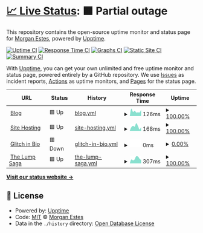 # [📈 Live Status](https://morganestes.me): <!--live status--> **🟧 Partial outage**

This repository contains the open-source uptime monitor and status page for [Morgan Estes](https://morganestes.com), powered by [Upptime](https://github.com/upptime/upptime).

[![Uptime CI](https://github.com/morganestes/uptime-monitor/workflows/Uptime%20CI/badge.svg)](https://github.com/morganestes/uptime-monitor/actions?query=workflow%3A%22Uptime+CI%22)
[![Response Time CI](https://github.com/morganestes/uptime-monitor/workflows/Response%20Time%20CI/badge.svg)](https://github.com/morganestes/uptime-monitor/actions?query=workflow%3A%22Response+Time+CI%22)
[![Graphs CI](https://github.com/morganestes/uptime-monitor/workflows/Graphs%20CI/badge.svg)](https://github.com/morganestes/uptime-monitor/actions?query=workflow%3A%22Graphs+CI%22)
[![Static Site CI](https://github.com/morganestes/uptime-monitor/workflows/Static%20Site%20CI/badge.svg)](https://github.com/morganestes/uptime-monitor/actions?query=workflow%3A%22Static+Site+CI%22)
[![Summary CI](https://github.com/morganestes/uptime-monitor/workflows/Summary%20CI/badge.svg)](https://github.com/morganestes/uptime-monitor/actions?query=workflow%3A%22Summary+CI%22)

With [Upptime](https://upptime.js.org), you can get your own unlimited and free uptime monitor and status page, powered entirely by a GitHub repository. We use [Issues](https://github.com/morganestes/uptime-monitor/issues) as incident reports, [Actions](https://github.com/morganestes/uptime-monitor/actions) as uptime monitors, and [Pages](https://morganestes.me) for the status page.

<!--start: status pages-->
<!-- This summary is generated by Upptime (https://github.com/upptime/upptime) -->
<!-- Do not edit this manually, your changes will be overwritten -->
<!-- prettier-ignore -->
| URL | Status | History | Response Time | Uptime |
| --- | ------ | ------- | ------------- | ------ |
| <img alt="" src="https://icons.duckduckgo.com/ip3/morganestes.com.ico" height="13"> [Blog](https://morganestes.com) | 🟩 Up | [blog.yml](https://github.com/morganestes/uptime-monitor/commits/HEAD/history/blog.yml) | <details><summary><img alt="Response time graph" src="./graphs/blog/response-time-week.png" height="20"> 126ms</summary><br><a href="https://morganestes.github.io/uptime-monitor/history/blog"><img alt="Response time 381" src="https://img.shields.io/endpoint?url=https%3A%2F%2Fraw.githubusercontent.com%2Fmorganestes%2Fuptime-monitor%2FHEAD%2Fapi%2Fblog%2Fresponse-time.json"></a><br><a href="https://morganestes.github.io/uptime-monitor/history/blog"><img alt="24-hour response time 160" src="https://img.shields.io/endpoint?url=https%3A%2F%2Fraw.githubusercontent.com%2Fmorganestes%2Fuptime-monitor%2FHEAD%2Fapi%2Fblog%2Fresponse-time-day.json"></a><br><a href="https://morganestes.github.io/uptime-monitor/history/blog"><img alt="7-day response time 126" src="https://img.shields.io/endpoint?url=https%3A%2F%2Fraw.githubusercontent.com%2Fmorganestes%2Fuptime-monitor%2FHEAD%2Fapi%2Fblog%2Fresponse-time-week.json"></a><br><a href="https://morganestes.github.io/uptime-monitor/history/blog"><img alt="30-day response time 162" src="https://img.shields.io/endpoint?url=https%3A%2F%2Fraw.githubusercontent.com%2Fmorganestes%2Fuptime-monitor%2FHEAD%2Fapi%2Fblog%2Fresponse-time-month.json"></a><br><a href="https://morganestes.github.io/uptime-monitor/history/blog"><img alt="1-year response time 204" src="https://img.shields.io/endpoint?url=https%3A%2F%2Fraw.githubusercontent.com%2Fmorganestes%2Fuptime-monitor%2FHEAD%2Fapi%2Fblog%2Fresponse-time-year.json"></a></details> | <details><summary><a href="https://morganestes.github.io/uptime-monitor/history/blog">100.00%</a></summary><a href="https://morganestes.github.io/uptime-monitor/history/blog"><img alt="All-time uptime 99.97%" src="https://img.shields.io/endpoint?url=https%3A%2F%2Fraw.githubusercontent.com%2Fmorganestes%2Fuptime-monitor%2FHEAD%2Fapi%2Fblog%2Fuptime.json"></a><br><a href="https://morganestes.github.io/uptime-monitor/history/blog"><img alt="24-hour uptime 100.00%" src="https://img.shields.io/endpoint?url=https%3A%2F%2Fraw.githubusercontent.com%2Fmorganestes%2Fuptime-monitor%2FHEAD%2Fapi%2Fblog%2Fuptime-day.json"></a><br><a href="https://morganestes.github.io/uptime-monitor/history/blog"><img alt="7-day uptime 100.00%" src="https://img.shields.io/endpoint?url=https%3A%2F%2Fraw.githubusercontent.com%2Fmorganestes%2Fuptime-monitor%2FHEAD%2Fapi%2Fblog%2Fuptime-week.json"></a><br><a href="https://morganestes.github.io/uptime-monitor/history/blog"><img alt="30-day uptime 100.00%" src="https://img.shields.io/endpoint?url=https%3A%2F%2Fraw.githubusercontent.com%2Fmorganestes%2Fuptime-monitor%2FHEAD%2Fapi%2Fblog%2Fuptime-month.json"></a><br><a href="https://morganestes.github.io/uptime-monitor/history/blog"><img alt="1-year uptime 100.00%" src="https://img.shields.io/endpoint?url=https%3A%2F%2Fraw.githubusercontent.com%2Fmorganestes%2Fuptime-monitor%2FHEAD%2Fapi%2Fblog%2Fuptime-year.json"></a></details>
| <img alt="" src="https://icons.duckduckgo.com/ip3/estestech.net.ico" height="13"> [Site Hosting](https://estestech.net) | 🟩 Up | [site-hosting.yml](https://github.com/morganestes/uptime-monitor/commits/HEAD/history/site-hosting.yml) | <details><summary><img alt="Response time graph" src="./graphs/site-hosting/response-time-week.png" height="20"> 168ms</summary><br><a href="https://morganestes.github.io/uptime-monitor/history/site-hosting"><img alt="Response time 223" src="https://img.shields.io/endpoint?url=https%3A%2F%2Fraw.githubusercontent.com%2Fmorganestes%2Fuptime-monitor%2FHEAD%2Fapi%2Fsite-hosting%2Fresponse-time.json"></a><br><a href="https://morganestes.github.io/uptime-monitor/history/site-hosting"><img alt="24-hour response time 138" src="https://img.shields.io/endpoint?url=https%3A%2F%2Fraw.githubusercontent.com%2Fmorganestes%2Fuptime-monitor%2FHEAD%2Fapi%2Fsite-hosting%2Fresponse-time-day.json"></a><br><a href="https://morganestes.github.io/uptime-monitor/history/site-hosting"><img alt="7-day response time 168" src="https://img.shields.io/endpoint?url=https%3A%2F%2Fraw.githubusercontent.com%2Fmorganestes%2Fuptime-monitor%2FHEAD%2Fapi%2Fsite-hosting%2Fresponse-time-week.json"></a><br><a href="https://morganestes.github.io/uptime-monitor/history/site-hosting"><img alt="30-day response time 179" src="https://img.shields.io/endpoint?url=https%3A%2F%2Fraw.githubusercontent.com%2Fmorganestes%2Fuptime-monitor%2FHEAD%2Fapi%2Fsite-hosting%2Fresponse-time-month.json"></a><br><a href="https://morganestes.github.io/uptime-monitor/history/site-hosting"><img alt="1-year response time 213" src="https://img.shields.io/endpoint?url=https%3A%2F%2Fraw.githubusercontent.com%2Fmorganestes%2Fuptime-monitor%2FHEAD%2Fapi%2Fsite-hosting%2Fresponse-time-year.json"></a></details> | <details><summary><a href="https://morganestes.github.io/uptime-monitor/history/site-hosting">100.00%</a></summary><a href="https://morganestes.github.io/uptime-monitor/history/site-hosting"><img alt="All-time uptime 99.98%" src="https://img.shields.io/endpoint?url=https%3A%2F%2Fraw.githubusercontent.com%2Fmorganestes%2Fuptime-monitor%2FHEAD%2Fapi%2Fsite-hosting%2Fuptime.json"></a><br><a href="https://morganestes.github.io/uptime-monitor/history/site-hosting"><img alt="24-hour uptime 100.00%" src="https://img.shields.io/endpoint?url=https%3A%2F%2Fraw.githubusercontent.com%2Fmorganestes%2Fuptime-monitor%2FHEAD%2Fapi%2Fsite-hosting%2Fuptime-day.json"></a><br><a href="https://morganestes.github.io/uptime-monitor/history/site-hosting"><img alt="7-day uptime 100.00%" src="https://img.shields.io/endpoint?url=https%3A%2F%2Fraw.githubusercontent.com%2Fmorganestes%2Fuptime-monitor%2FHEAD%2Fapi%2Fsite-hosting%2Fuptime-week.json"></a><br><a href="https://morganestes.github.io/uptime-monitor/history/site-hosting"><img alt="30-day uptime 100.00%" src="https://img.shields.io/endpoint?url=https%3A%2F%2Fraw.githubusercontent.com%2Fmorganestes%2Fuptime-monitor%2FHEAD%2Fapi%2Fsite-hosting%2Fuptime-month.json"></a><br><a href="https://morganestes.github.io/uptime-monitor/history/site-hosting"><img alt="1-year uptime 100.00%" src="https://img.shields.io/endpoint?url=https%3A%2F%2Fraw.githubusercontent.com%2Fmorganestes%2Fuptime-monitor%2FHEAD%2Fapi%2Fsite-hosting%2Fuptime-year.json"></a></details>
| <img alt="" src="https://icons.duckduckgo.com/ip3/links.morganestes.me.ico" height="13"> [Glitch in Bio](https://links.morganestes.me) | 🟥 Down | [glitch-in-bio.yml](https://github.com/morganestes/uptime-monitor/commits/HEAD/history/glitch-in-bio.yml) | <details><summary><img alt="Response time graph" src="./graphs/glitch-in-bio/response-time-week.png" height="20"> 0ms</summary><br><a href="https://morganestes.github.io/uptime-monitor/history/glitch-in-bio"><img alt="Response time 0" src="https://img.shields.io/endpoint?url=https%3A%2F%2Fraw.githubusercontent.com%2Fmorganestes%2Fuptime-monitor%2FHEAD%2Fapi%2Fglitch-in-bio%2Fresponse-time.json"></a><br><a href="https://morganestes.github.io/uptime-monitor/history/glitch-in-bio"><img alt="24-hour response time 0" src="https://img.shields.io/endpoint?url=https%3A%2F%2Fraw.githubusercontent.com%2Fmorganestes%2Fuptime-monitor%2FHEAD%2Fapi%2Fglitch-in-bio%2Fresponse-time-day.json"></a><br><a href="https://morganestes.github.io/uptime-monitor/history/glitch-in-bio"><img alt="7-day response time 0" src="https://img.shields.io/endpoint?url=https%3A%2F%2Fraw.githubusercontent.com%2Fmorganestes%2Fuptime-monitor%2FHEAD%2Fapi%2Fglitch-in-bio%2Fresponse-time-week.json"></a><br><a href="https://morganestes.github.io/uptime-monitor/history/glitch-in-bio"><img alt="30-day response time 0" src="https://img.shields.io/endpoint?url=https%3A%2F%2Fraw.githubusercontent.com%2Fmorganestes%2Fuptime-monitor%2FHEAD%2Fapi%2Fglitch-in-bio%2Fresponse-time-month.json"></a><br><a href="https://morganestes.github.io/uptime-monitor/history/glitch-in-bio"><img alt="1-year response time 0" src="https://img.shields.io/endpoint?url=https%3A%2F%2Fraw.githubusercontent.com%2Fmorganestes%2Fuptime-monitor%2FHEAD%2Fapi%2Fglitch-in-bio%2Fresponse-time-year.json"></a></details> | <details><summary><a href="https://morganestes.github.io/uptime-monitor/history/glitch-in-bio">0.00%</a></summary><a href="https://morganestes.github.io/uptime-monitor/history/glitch-in-bio"><img alt="All-time uptime 31.91%" src="https://img.shields.io/endpoint?url=https%3A%2F%2Fraw.githubusercontent.com%2Fmorganestes%2Fuptime-monitor%2FHEAD%2Fapi%2Fglitch-in-bio%2Fuptime.json"></a><br><a href="https://morganestes.github.io/uptime-monitor/history/glitch-in-bio"><img alt="24-hour uptime 0.00%" src="https://img.shields.io/endpoint?url=https%3A%2F%2Fraw.githubusercontent.com%2Fmorganestes%2Fuptime-monitor%2FHEAD%2Fapi%2Fglitch-in-bio%2Fuptime-day.json"></a><br><a href="https://morganestes.github.io/uptime-monitor/history/glitch-in-bio"><img alt="7-day uptime 0.00%" src="https://img.shields.io/endpoint?url=https%3A%2F%2Fraw.githubusercontent.com%2Fmorganestes%2Fuptime-monitor%2FHEAD%2Fapi%2Fglitch-in-bio%2Fuptime-week.json"></a><br><a href="https://morganestes.github.io/uptime-monitor/history/glitch-in-bio"><img alt="30-day uptime 4.67%" src="https://img.shields.io/endpoint?url=https%3A%2F%2Fraw.githubusercontent.com%2Fmorganestes%2Fuptime-monitor%2FHEAD%2Fapi%2Fglitch-in-bio%2Fuptime-month.json"></a><br><a href="https://morganestes.github.io/uptime-monitor/history/glitch-in-bio"><img alt="1-year uptime 17.70%" src="https://img.shields.io/endpoint?url=https%3A%2F%2Fraw.githubusercontent.com%2Fmorganestes%2Fuptime-monitor%2FHEAD%2Fapi%2Fglitch-in-bio%2Fuptime-year.json"></a></details>
| <img alt="" src="https://icons.duckduckgo.com/ip3/thelumpsaga.estes.pw.ico" height="13"> [The Lump Saga](https://thelumpsaga.estes.pw) | 🟩 Up | [the-lump-saga.yml](https://github.com/morganestes/uptime-monitor/commits/HEAD/history/the-lump-saga.yml) | <details><summary><img alt="Response time graph" src="./graphs/the-lump-saga/response-time-week.png" height="20"> 307ms</summary><br><a href="https://morganestes.github.io/uptime-monitor/history/the-lump-saga"><img alt="Response time 324" src="https://img.shields.io/endpoint?url=https%3A%2F%2Fraw.githubusercontent.com%2Fmorganestes%2Fuptime-monitor%2FHEAD%2Fapi%2Fthe-lump-saga%2Fresponse-time.json"></a><br><a href="https://morganestes.github.io/uptime-monitor/history/the-lump-saga"><img alt="24-hour response time 221" src="https://img.shields.io/endpoint?url=https%3A%2F%2Fraw.githubusercontent.com%2Fmorganestes%2Fuptime-monitor%2FHEAD%2Fapi%2Fthe-lump-saga%2Fresponse-time-day.json"></a><br><a href="https://morganestes.github.io/uptime-monitor/history/the-lump-saga"><img alt="7-day response time 307" src="https://img.shields.io/endpoint?url=https%3A%2F%2Fraw.githubusercontent.com%2Fmorganestes%2Fuptime-monitor%2FHEAD%2Fapi%2Fthe-lump-saga%2Fresponse-time-week.json"></a><br><a href="https://morganestes.github.io/uptime-monitor/history/the-lump-saga"><img alt="30-day response time 323" src="https://img.shields.io/endpoint?url=https%3A%2F%2Fraw.githubusercontent.com%2Fmorganestes%2Fuptime-monitor%2FHEAD%2Fapi%2Fthe-lump-saga%2Fresponse-time-month.json"></a><br><a href="https://morganestes.github.io/uptime-monitor/history/the-lump-saga"><img alt="1-year response time 312" src="https://img.shields.io/endpoint?url=https%3A%2F%2Fraw.githubusercontent.com%2Fmorganestes%2Fuptime-monitor%2FHEAD%2Fapi%2Fthe-lump-saga%2Fresponse-time-year.json"></a></details> | <details><summary><a href="https://morganestes.github.io/uptime-monitor/history/the-lump-saga">100.00%</a></summary><a href="https://morganestes.github.io/uptime-monitor/history/the-lump-saga"><img alt="All-time uptime 99.96%" src="https://img.shields.io/endpoint?url=https%3A%2F%2Fraw.githubusercontent.com%2Fmorganestes%2Fuptime-monitor%2FHEAD%2Fapi%2Fthe-lump-saga%2Fuptime.json"></a><br><a href="https://morganestes.github.io/uptime-monitor/history/the-lump-saga"><img alt="24-hour uptime 100.00%" src="https://img.shields.io/endpoint?url=https%3A%2F%2Fraw.githubusercontent.com%2Fmorganestes%2Fuptime-monitor%2FHEAD%2Fapi%2Fthe-lump-saga%2Fuptime-day.json"></a><br><a href="https://morganestes.github.io/uptime-monitor/history/the-lump-saga"><img alt="7-day uptime 100.00%" src="https://img.shields.io/endpoint?url=https%3A%2F%2Fraw.githubusercontent.com%2Fmorganestes%2Fuptime-monitor%2FHEAD%2Fapi%2Fthe-lump-saga%2Fuptime-week.json"></a><br><a href="https://morganestes.github.io/uptime-monitor/history/the-lump-saga"><img alt="30-day uptime 100.00%" src="https://img.shields.io/endpoint?url=https%3A%2F%2Fraw.githubusercontent.com%2Fmorganestes%2Fuptime-monitor%2FHEAD%2Fapi%2Fthe-lump-saga%2Fuptime-month.json"></a><br><a href="https://morganestes.github.io/uptime-monitor/history/the-lump-saga"><img alt="1-year uptime 99.95%" src="https://img.shields.io/endpoint?url=https%3A%2F%2Fraw.githubusercontent.com%2Fmorganestes%2Fuptime-monitor%2FHEAD%2Fapi%2Fthe-lump-saga%2Fuptime-year.json"></a></details>

<!--end: status pages-->

[**Visit our status website →**](https://morganestes.me)

## 📄 License

- Powered by: [Upptime](https://github.com/upptime/upptime)
- Code: [MIT](./LICENSE) © [Morgan Estes](https://morganestes.com)
- Data in the `./history` directory: [Open Database License](https://opendatacommons.org/licenses/odbl/1-0/)

